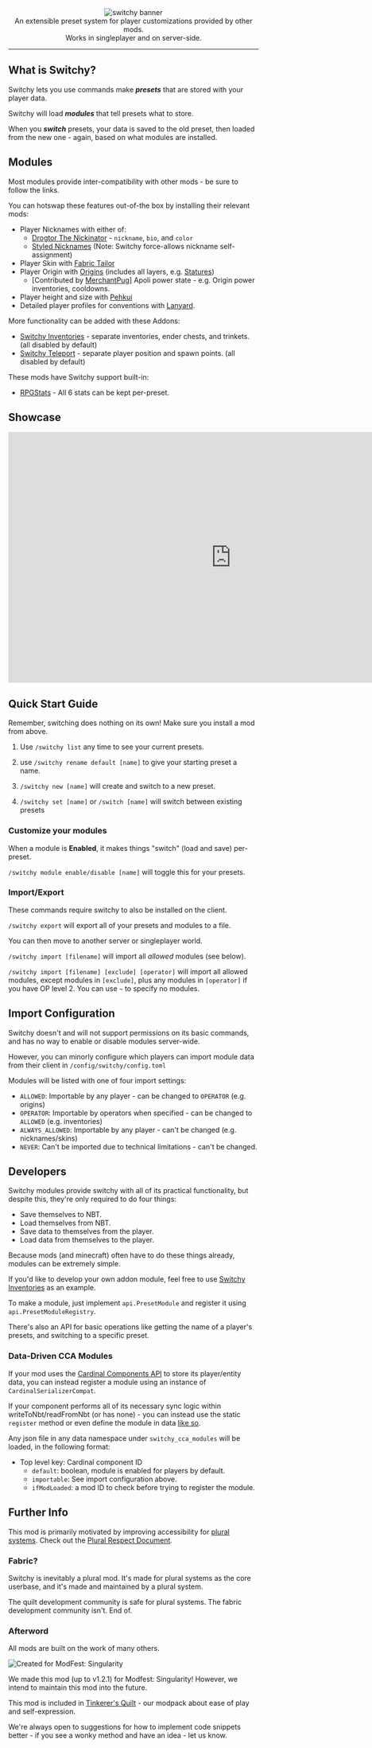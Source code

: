 <center><img alt="switchy banner" src="https://user-images.githubusercontent.com/55819817/198210616-eb37be12-cd96-40c8-a941-68a96b2aadfc.png" /></center>

<center>An extensible preset system for player customizations provided by other mods.<br/>
Works in singleplayer and on server-side.</center>

---


## What is Switchy?

Switchy lets you use commands make ***presets*** that are stored with your player data.

Switchy will load ***modules*** that tell presets what to store.

When you ***switch*** presets, your data is saved to the old preset, then loaded from the new one - again, based on what modules are installed.

## Modules

Most modules provide inter-compatibility with other mods - be sure to follow the links.

You can hotswap these features out-of-the box by installing their relevant mods:
- Player Nicknames with either of:
  - [Drogtor The Nickinator](https://modrinth.com/mod/drogtor) - `nickname`, `bio`, and `color`
  - [Styled Nicknames](https://modrinth.com/mod/styled-nicknames) (Note: Switchy force-allows nickname self-assignment)
- Player Skin with [Fabric Tailor](https://modrinth.com/mod/fabrictailor)
- Player Origin with [Origins](https://modrinth.com/mod/origins/versions) (includes all layers, e.g. [Statures](https://modrinth.com/mod/tinkerers-statures))
    - [Contributed by [MerchantPug](https://github.com/MerchantPug)] Apoli power state - e.g. Origin power inventories, cooldowns.
- Player height and size with [Pehkui](https://modrinth.com/mod/pehkui)
- Detailed player profiles for conventions with [Lanyard](https://modrinth.com/mod/lanyard).

More functionality can be added with these Addons:
- [Switchy Inventories](https://modrinth.com/mod/switchy-inventories) - separate inventories, ender chests, and trinkets. (all disabled by default)
- [Switchy Teleport](https://modrinth.com/mod/switchy-teleport) - separate player position and spawn points. (all disabled by default)

These mods have Switchy support built-in:
 - [RPGStats](https://modrinth.com/mod/rpgstats) - All 6 stats can be kept per-preset.

## Showcase

<iframe width="896" height="504" src="https://www.youtube.com/embed/gkOGZUJOtR4" title="YouTube video player" frameborder="0" allow="accelerometer; autoplay; clipboard-write; encrypted-media; gyroscope; picture-in-picture" allowfullscreen></iframe>

## Quick Start Guide

Remember, switching does nothing on its own! Make sure you install a mod from above.

1. Use `/switchy list` any time to see your current presets.

2. use `/switchy rename default [name]` to give your starting preset a name.

3. `/switchy new [name]` will create and switch to a new preset.

4. `/switchy set [name]` or `/switch [name]` will switch between existing presets

### Customize your modules

When a module is **Enabled**, it makes things "switch" (load and save) per-preset.

`/switchy module enable/disable [name]` will toggle this for your presets.

### Import/Export

These commands require switchy to also be installed on the client.

`/switchy export` will export all of your presets and modules to a file.

You can then move to another server or singleplayer world.

`/switchy import [filename]` will import all *allowed* modules (see below).

`/switchy import [filename] [exclude] [operator]` will import all allowed modules, except modules in `[exclude]`, plus any modules in `[operator]` if you have OP level 2. You can use `~` to specify no modules.

## Import Configuration

Switchy doesn't and will not support permissions on its basic commands, and has no way to enable or disable modules server-wide.

However, you can minorly configure which players can import module data from their client in `/config/switchy/config.toml`

Modules will be listed with one of four import settings:

- `ALLOWED`: Importable by any player - can be changed to `OPERATOR` (e.g. origins)
- `OPERATOR`: Importable by operators when specified - can be changed to `ALLOWED` (e.g. inventories)
- `ALWAYS_ALLOWED`: Importable by any player - can't be changed (e.g. nicknames/skins)
- `NEVER`: Can't be imported due to technical limitations - can't be changed.

## Developers

Switchy modules provide switchy with all of its practical functionality, but despite this, they're only required to do four things:
- Save themselves to NBT.
- Load themselves from NBT.
- Save data to themselves from the player.
- Load data from themselves to the player.

Because mods (and minecraft) often have to do these things already, modules can be extremely simple.

If you'd like to develop your own addon module, feel free to use [Switchy Inventories](https://github.com/sisby-folk/switchy-inventories) as an example.

To make a module, just implement `api.PresetModule` and register it using `api.PresetModuleRegistry`.

There's also an API for basic operations like getting the name of a player's presets, and switching to a specific preset.

### Data-Driven CCA Modules

If your mod uses the [Cardinal Components API](https://github.com/OnyxStudios/Cardinal-Components-API) to store its player/entity data, you can instead register a module using an instance of `CardinalSerializerCompat`.

If your component performs all of its necessary sync logic within writeToNbt/readFromNbt (or has none) - you can instead use the static `register` method or even define the module in data [like so](https://github.com/sisby-folk/switchy/blob/1.19/src/main/resources/data/switchy/switchy_cca_modules/lanyard_compat.json).

Any json file in any data namespace under `switchy_cca_modules` will be loaded, in the following format:

 - Top level key: Cardinal component ID
   - `default`: boolean, module is enabled for players by default.
   - `importable`: See import configuration above.
   - `ifModLoaded`: a mod ID to check before trying to register the module.

## Further Info

This mod is primarily motivated by improving accessibility for [plural systems](https://morethanone.info).
Check out the [Plural Respect Document](https://bit.ly/pluralrespect).

### Fabric?

Switchy is inevitably a plural mod. It's made for plural systems as the core userbase, and it's made and maintained by a plural system.

The quilt development community is safe for plural systems. The fabric development community isn't. End of.

### Afterword

All mods are built on the work of many others.

![Created for ModFest: Singularity](https://blob.jortage.com/blobs/5/d4d/5d4d14d96db2e2024d87cf5606cb7ce6421633a002e328947f85d210ba250ecb9f86de8df210dd031be2d4eafb0980494e7a1e8e99590a550abaa42d82768b9f)

We made this mod (up to v1.2.1) for Modfest: Singularity! However, we intend to maintain this mod into the future.

This mod is included in [Tinkerer's Quilt](https://modrinth.com/modpack/tinkerers-quilt) - our modpack about ease of play and self-expression.



We're always open to suggestions for how to implement code snippets better - if you see a wonky method and have an idea - let us know.

